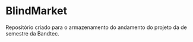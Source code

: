 # BlindMarket
Repositório criado para o armazenamento do andamento do projeto da de semestre da Bandtec.
